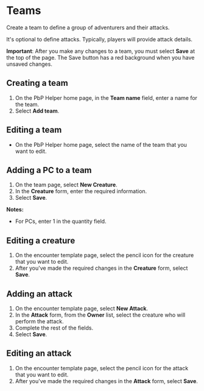 # Teams

Create a team to define a group of adventurers and their attacks.

It's optional to define attacks. Typically, players will provide attack details.

**Important**: After you make any changes to a team, you must select **Save** at the top of the page. The Save button has a red background when you have unsaved changes.

## Creating a team

1. On the PbP Helper home page, in the **Team name** field, enter a name for the team.
2. Select **Add team**.

## Editing a team

* On the PbP Helper home page, select the name of the team that you want to edit.

## Adding a PC to a team

1. On the team page, select **New Creature**.
2. In the **Creature** form, enter the required information.
3. Select **Save**.

**Notes:**
* For PCs, enter 1 in the quantity field.

## Editing a creature

1. On the encounter template page, select the pencil icon for the creature that you want to edit.
2. After you've made the required changes in the **Creature** form, select **Save**.

## Adding an attack

1. On the encounter template page, select **New Attack**.
2. In the **Attack** form, from the **Owner** list, select the creature who will perform the attack.
3. Complete the rest of the fields.
4. Select **Save**.

## Editing an attack
1. On the encounter template page, select the pencil icon for the attack that you want to edit.
2. After you've made the required changes in the **Attack** form, select **Save**.
